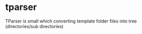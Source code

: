 # tparser
TParser is small which converting template folder files into tree (directories/sub directories)
